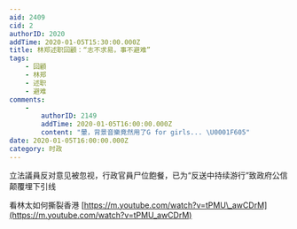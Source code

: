 ```yaml
---
aid: 2409
cid: 2
authorID: 2020
addTime: 2020-01-05T15:30:00.000Z
title: 林郑述职回顧：“志不求易，事不避难”
tags:
    - 回顧
    - 林郑
    - 述职
    - 避难
comments:
    -
        authorID: 2149
        addTime: 2020-01-05T16:00:00.000Z
        content: "暈，背景音樂竟然用了G for girls... \U0001F605"
date: 2020-01-05T16:00:00.000Z
category: 时政
---
```


立法議員反对意见被忽视，行政官員尸位飽餐，已为“反送中持续游行”致政府公信颠覆埋下引线

看林太如何撕裂香港 [https://m.youtube.com/watch?v=tPMU\_awCDrM](https://m.youtube.com/watch?v=tPMU_awCDrM)
